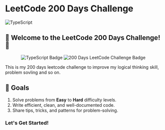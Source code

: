 # LeetCode 200 Days Challenge

![TypeScript](https://img.shields.io/badge/TypeScript-4e8ad5?style=for-the-badge&logo=typescript&logoColor=white)

## 🚀 Welcome to the LeetCode 200 Days Challenge! 🚀

<p align="center">
  <img src="https://img.shields.io/badge/TypeScript-4e8ad5?style=for-the-badge&logo=typescript&logoColor=white" alt="TypeScript Badge"/>
  <img src="https://img.shields.io/badge/Challenge-200%20Days%20LeetCode-blueviolet?style=for-the-badge" alt="200 Days LeetCode Challenge Badge"/>
</p>

This is my 200 days leetcode challenge to improve my logical thinking skill, problem sovling and so on.

## 🎯 Goals

1. Solve problems from **Easy** to **Hard** difficulty levels.
2. Write efficient, clean, and well-documented code.
3. Share tips, tricks, and patterns for problem-solving.

### Let's Get Started!
